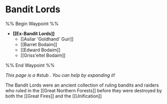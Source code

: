 # Bandit Lords
%% Begin Waypoint %%
- **[[Ex-Bandit Lords]]**
	- [[Asilar 'Goldhand' Guir]]
	- [[Barret Bodaim]]
	- [[Edward Bodaim]]
	- [[Griss'eltel Bodaim]]

%% End Waypoint %%

*This page is a #stub . You can help by expanding it!*

The Bandit Lords were an ancient collection of ruling bandits and raiders who ruled in the [[Great Northern Forests]] before they were destroyed by both the [[Great Fires]] and the [[Unification]]